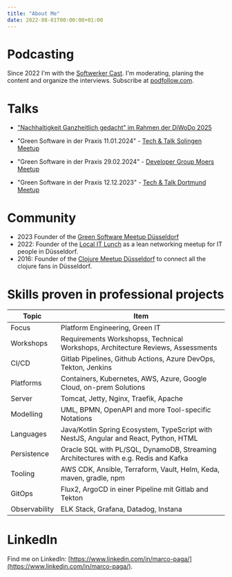 ```yaml
---
title: "About Me"
date: 2022-08-01T00:00:00+01:00
---
```


# Podcasting

Since 2022 I'm with the [Softwerker Cast](https://www.codecentric.de/softwerkercast). I'm moderating, planing the content and organize the interviews. Subscribe at [podfollow.com](https://podfollow.com/1592472699/view).

# Talks
- ["Nachhaltigkeit Ganzheitlich gedacht" im Rahmen der DiWoDo 2025](https://www.meetup.com/de-DE/codecentric-dortmund-tech-talk/events/310422685/)
- "Green Software in der Praxis 11.01.2024" - [Tech & Talk Solingen Meetup](https://cclnk.de/48zxE6m)
- "Green Software in der Praxis 29.02.2024" - [Developer Group Moers Meetup](https://www.meetup.com/developer-group-moers/events/298438138/?utm_medium=referral&utm_campaign=share-btn_savedevents_share_modal&utm_source=linkedin)

- "Green Software in der Praxis 12.12.2023" - [Tech & Talk Dortmund Meetup](https://www.meetup.com/de-DE/codecentric-dortmund-tech-talk/events/297443886)

# Community
- 2023 Founder of the [Green Software Meetup Düsseldorf](https://www.meetup.com/de-DE/green-software-meetup-dusseldorf/)
- 2022: Founder of the [Local IT Lunch](https://www.meetup.com/de-DE/local-it-lunch/) as a lean networking meetup for IT people in Düsseldorf.
- 2016: Founder of the [Clojure Meetup Düsseldorf](https://www.meetup.com/de-DE/clojure-duesseldorf/) to connect all the clojure fans in Düsseldorf.

# Skills proven in professional projects

| Topic | Item |
|-------|------|
| Focus | Platform Engineering, Green IT |
| Workshops | Requirements Workshopss, Technical Workshops, Architecture Reviews, Assessments |
| CI/CD | Gitlab Pipelines, Github Actions, Azure DevOps, Tekton, Jenkins |
| Platforms | Containers, Kubernetes, AWS, Azure, Google Cloud, on-prem Solutions |
| Server | Tomcat, Jetty, Nginx, Traefik, Apache |
| Modelling | UML, BPMN, OpenAPI and more Tool-specific Notations |
| Languages | Java/Kotlin Spring Ecosystem, TypeScript with NestJS, Angular and React, Python, HTML |
| Persistence | Oracle SQL with PL/SQL, DynamoDB, Streaming Architectures with e.g. Redis and Kafka |
| Tooling | AWS CDK, Ansible, Terraform, Vault, Helm, Keda, maven, gradle, npm |
| GitOps | Flux2, ArgoCD in einer Pipeline mit Gitlab and Tekton |
| Observability | ELK Stack, Grafana, Datadog, Instana |

# LinkedIn

Find me on LinkedIn: [https://www.linkedin.com/in/marco-paga/](https://www.linkedin.com/in/marco-paga/).